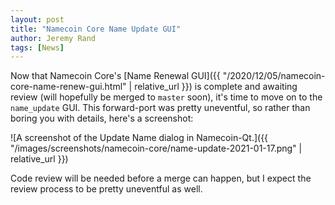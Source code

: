 ```yaml
---
layout: post
title: "Namecoin Core Name Update GUI"
author: Jeremy Rand
tags: [News]
---
```


Now that Namecoin Core's [Name Renewal GUI]({{ "/2020/12/05/namecoin-core-name-renew-gui.html" | relative_url }}) is complete and awaiting review (will hopefully be merged to `master` soon), it's time to move on to the `name_update` GUI.  This forward-port was pretty uneventful, so rather than boring you with details, here's a screenshot:

![A screenshot of the Update Name dialog in Namecoin-Qt.]({{ "/images/screenshots/namecoin-core/name-update-2021-01-17.png" | relative_url }})

Code review will be needed before a merge can happen, but I expect the review process to be pretty uneventful as well.
